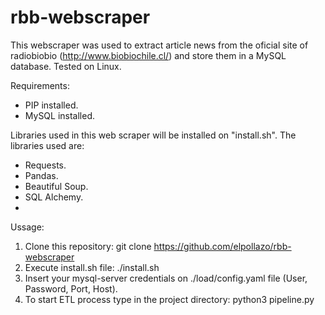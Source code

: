 # rbb-webscraper
This webscraper was used to extract article news from the oficial site of radiobiobio (http://www.biobiochile.cl/) and store them in a MySQL database. Tested on Linux.

Requirements:
- PIP installed.
- MySQL installed.

Libraries used in this web scraper will be installed on "install.sh". The libraries used are:

- Requests.
- Pandas.
- Beautiful Soup.
- SQL Alchemy.
- 
Ussage:

1. Clone this repository: git clone https://github.com/elpollazo/rbb-webscraper
2. Execute install.sh file: ./install.sh
3. Insert your mysql-server credentials on ./load/config.yaml file (User, Password, Port, Host).
4. To start ETL process type in the project directory: python3 pipeline.py 
